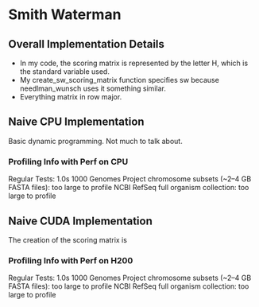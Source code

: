 # Smith Waterman

## Overall Implementation Details
- In my code, the scoring matrix is represented by the letter H, which is the standard variable used.
- My create_sw_scoring_matrix function specifies sw because needlman_wunsch uses it something similar.
- Everything matrix in row major.

## Naive CPU Implementation
Basic dynamic programming. Not much to talk about.

### Profiling Info with Perf on CPU
Regular Tests: 1.0s
1000 Genomes Project chromosome subsets (~2–4 GB FASTA files): too large to profile
NCBI RefSeq full organism collection: too large to profile

## Naive CUDA Implementation
The creation of the scoring matrix is 

### Profiling Info with Perf on H200
Regular Tests: 1.0s
1000 Genomes Project chromosome subsets (~2–4 GB FASTA files): too large to profile
NCBI RefSeq full organism collection: too large to profile
